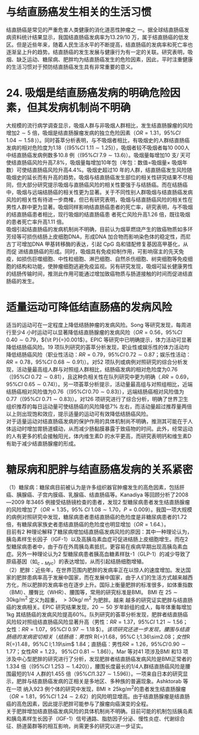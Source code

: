 # 与结直肠癌发生相关的生活习惯  
结直肠癌是常见的严重危害人类健康的消化道恶性肿瘤之 一。据全球结直肠癌发病资料统计结果显示，我国结直肠癌发病率为13.29/10 万，属于结直肠癌的低发区。但是近些年来，随着人民生活水平的不断提高，结直肠癌的发病率和死亡率也逐渐呈上升的趋势。结直肠癌的发生发展与健康行为有一定的关联。研究表明，吸烟、缺乏运动、糖尿病、肥胖均为结直肠癌发生的危险因素，因此，平时注重健康的生活习惯对于预防结直肠癌发生具有非常重要的意义。  
# 24. 吸烟是结直肠癌发病的明确危险因素，但其发病机制尚不明确  
大规模的流行病学调查显示，吸烟人群与非吸烟人群相比，发生结直肠腺瘤的风险增加$2\sim5$ 倍，吸烟是结直肠腺瘤发病的独立危险因素（$O R{=}1.31$，$95\%C I\;1.04\sim1.58\,\rangle$）。同时荟萃分析表明，与不吸烟者相比，有吸烟史的人群结直肠癌发病的相对危险度为1.18（$(95\%C I\;1.11\sim1.25)$），吸烟者较不吸烟者每10 000人中结直肠癌发病例数多10.8 例（$(95\%C I\;7.9\sim13.6)$）。吸烟量每增加10 支/ 天可使结直肠癌风险升高$7.8\%$，吸烟量每增加10年包（年包：数值$=$吸烟量$\times$ 吸烟年数）可使结直肠癌风险升高$4.4\%$。吸烟史超过10 年的人群，结直肠癌发生风险随吸烟史的延长而有升高的趋势。吸烟与结直肠癌发生部位的相关性研究结果不尽相同，但大部分研究提示吸烟与直肠癌风险的相关性要强于与结肠癌。而在结肠癌中，吸烟与远端结肠癌的相关性更为显著。关于不同性别人群吸烟与结直肠癌发病风险的相关性有待进一步商榷，但已有研究表明，吸烟与结直肠癌风险的相关性在男性人群中更为显著。吸烟同样影响结直肠癌患者的死亡率，研究表明，与不吸烟的结直肠癌患者相比，现行吸烟的结直肠癌患 者死亡风险升高1.26 倍，既往吸烟的患者死亡率升高1.11 倍。  
吸烟引起结直肠癌的发病机制尚不明确，目前认为烟草燃烧产生的致癌物质如多环芳烃等可损伤结肠上皮细胞DNA，形成DNA 加合物而影响染色体的稳定性，而尼古丁可增加DNA 甲基转移酶的表达，引起 CpG  岛和错配修复基因高甲基化，从而促 进结直肠癌的形成。同时，吸烟具有免疫抑制作用，可影响宿主的先天免疫，如损伤巨噬细胞、中性粒细胞、淋巴细胞、自然杀伤细胞、树突细胞等免疫细胞的结构和功能，使肿瘤细胞逃避免疫监视。另有研究发现，吸烟可延长健康男性的结肠传输时间，推测此作用可能通过增加致癌物质与肠道接触的时间而促进结直肠癌的发生。  
#  适量运动可降低结直肠癌的发病风险  
适当的运动可在一定程度上降低结肠肿瘤的发病风险。Song 等研究发现，每周进行至少4 小时运动可以显著降低结直肠腺瘤的发病风险（$O R{=}0.56$，$95\%C I\;0.40\sim0.79$，${\it P}{=}0.001$）。EPIC 等研究中已明确提示，体力活动可显著降低结肠癌风险。19 项队列研究的荟萃分析发现，职业性或娱乐性的体力活动均降低结肠癌风险（职业性活动：$R R{=}0.79$，$95\%C I\,0.72\sim0.87$；娱乐性活动：$R R{=}0.78$，$95\%C I\;0.68\sim0.91\rangle$）。对52 项队列或病例对照研究的综合分析发现，活动量最高组人群与对照组人群相比，结肠癌发病的相对危险度为0.76（$[95\%C I\;0.72\sim0.81$），且这种负相关性在队列研究中更为明确（$.R R{=}0.69$，$95\%C I\:0.65\sim0.74)$）。另一项荟萃分析提示，活动量最高组与对照组相比，近端结肠癌相对风险值为0.76（$(95\%C I\,0.70\sim0.83)$），远端结肠癌相对风险值为0.77（$(95\%C I\:0.71\sim0.83)$）。对126 项研究进行了综合分析，明确了世界卫生组织推荐的每日运动量可使结肠癌的风险降低$7\%$ 左右，而活动量超过推荐量两倍以上则出现饱和效应，提示适量的运动可有效降低结肠癌风险。  
对于适量运动对结直肠癌发病的保护作用的具体机制尚不明确，推测其可能在于人体运动时增加胃肠道蠕动，从而减少肠黏膜暴露于致癌物的时间。此外，经常运动的人有更多的机会接触阳光，体内维生素D 的水平更高，而研究表明钙和维生素D 有助于减少结直肠腺瘤的形成。  
#  糖尿病和肥胖与结直肠癌发病的关系紧密  
（1）糖尿病：糖尿病目前被认为是许多组织器官肿瘤发生的高危因素，包括肝癌、胰腺癌、子宫内膜癌、乳腺癌、结直肠癌等。Kanadiya 等回顾分析了2008—2009 年3465 例接受结肠镜检查的患者，发现2 型糖尿病患者发生结直肠腺瘤的风险增加了（$O R{=}1.35$，$95\%~C I~1.08\sim1.70$，$\scriptstyle P=0.009$）。我国一项大规模的病例对照研究中发现，糖尿病患者患结直肠癌的危险度是非糖尿病患者的1.72 倍，有糖尿病家族史者患结直肠癌的危险度也明显增加（$O R{=}1.64.$）。  
目前有2 种理论解释了糖尿病增加结直肠癌发病风险的原因：其中一种理论认为，胰岛素样生长因子（IGF-1）以及高胰岛素血症可促进结肠上皮细胞增生。而在2 型糖尿病患者中，由于存在外周胰岛素抵抗，更容易在疾病早期出现高胰岛素血症。另外一种理论认为2 型糖尿病患者胰高血糖素样肽-1（GLP-1）的减少导致了原癌基因（如$_{c-M y c}$）的表达增加，从而引起结肠细胞增殖。  
（2）肥胖：近些年，在世界范围内肥胖的发病率正在以惊人的速度增加。发达国家的肥胖患病率高于发展中国家，而在发展中国家，由于人们的生活方式越来越西方化，所以肥胖的发病率也在逐步上升。国际上衡量肥胖的标准很多，如体重指数（BMI）、腰臀比（WHR）、腰围等，常用的研究标准是BMI。    BMI  在 $25\sim30\mathrm{kg}/\mathrm{m}^{2}$ 定义为超重， $>30\mathrm{kg}/\mathrm{~m}^{2}$ 为肥胖。越来 越多的研究证实肥胖与结直肠癌的发病相关。EPIC 研究结果发现，$20\sim50$ 岁年龄组的成人，每年体重每增加$1\mathrm{kg}$ 其结肠癌的发病风险提高$60\%$。队列研究的荟萃分析发现，肥胖者结直肠癌风险较对照组结直肠癌风险显著升高（男性：$R R{=}1.37$，$95\%C I$ $1.21\sim1.56$；女性：$R R{=}1.07$，$95\%C I\;0.97\sim1.18\,\$）。该项研究还进一步发现，腰围与结直肠癌的发病密切相关（结肠癌：男性$R R{=}1.68$，$95\%C I\;1.36\sim2.08$；女性$R R{=}1.48$，$95\%C I\;1.19\sim$ 1.84；直肠癌：男性$R R{=}1.26$，$95\%C I\,0.90\sim1.77$；女性$R R{=}1.23$， $95\%C I\;0.81\sim1.86)$）。Mar 等对41 项涉及BMI 和13 项涉及中心型肥胖的研究进行了分析，发现肥胖者结直肠癌发病风险是BMI正常者的1.334 倍（$(95\%C I\;1.253\sim1.420)$），腰围长度最长的1/4人群结直肠癌风险是腰围最短的1/4 人群的1.455 倍（$95\%C I$$1.327\sim1.596)$）。一项来自日本的研究显示，肥胖与结直肠癌发病的正相关是多地区、多种族的普遍现象。Ashktorab 等在一项  纳入923 例个体的研究中发现，$\mathrm{BMI}\geqslant25\mathrm{kg}/\mathrm{m}^{2}$的患者发生结直肠腺瘤（$O R{=}1.81$，$95\%C I\;1.24\sim2.62$）的风险明显增高。由于结直肠腺瘤是结直肠癌的高危因素，因此提示肥胖可能参与了腺瘤向癌演变的全程。  
关于肥胖增加结直肠癌发病风险的具体机制尚不明确。目前可能的机制包括胰岛素和胰岛素样生长因子（IGF-1）信号通路、脂肪因子分泌、慢性炎症、代谢综合征、肠道菌群等的相互影响，尚需更多的研究以进一步证实。  
